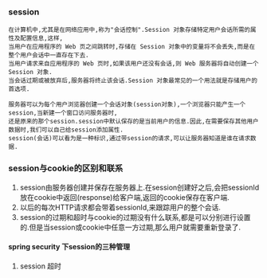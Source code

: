 ### session
```
在计算机中,尤其是在网络应用中,称为"会话控制".Session 对象存储特定用户会话所需的属性及配置信息,这样,
当用户在应用程序的 Web 页之间跳转时,存储在 Session 对象中的变量将不会丢失,而是在整个用户会话中一直存在下去.
当用户请求来自应用程序的 Web 页时,如果该用户还没有会话,则 Web 服务器将自动创建一个 Session 对象.
当会话过期或被放弃后,服务器将终止该会话.Session 对象最常见的一个用法就是存储用户的首选项.

服务器可以为每个用户浏览器创建一个会话对象(session对象),一个浏览器只能产生一个session,当新建一个窗口访问服务器时,
还是原来的那个session.session中默认保存的是当前用户的信息.因此,在需要保存其他用户数据时,我们可以自己给session添加属性.
session(会话)可以看为是一种标识,通过带session的请求,可以让服务器知道是谁在请求数据.
```

### session与cookie的区别和联系
1. session由服务器创建并保存在服务器上.在session创建好之后,会把sessionId放在cookie中返回(response)给客户端,返回的cookie保存在客户端.
2. 以后的每次HTTP请求都会带着sessionId,来跟踪用户的整个会话.
3. session的过期和超时与cookie的过期没有什么联系,都是可以分别进行设置的.但是当session或cookie中任意一方过期,那么用户就需要重新登录了.





#### spring security 下session的三种管理
1. session 超时
```

```